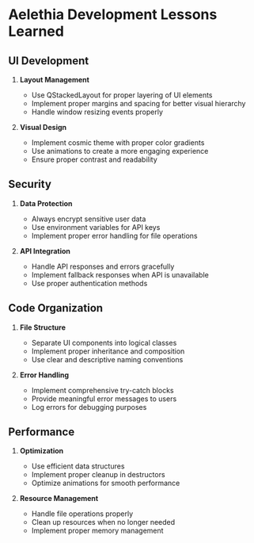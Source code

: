 # Aelethia Development Lessons Learned

## UI Development
1. **Layout Management**
   - Use QStackedLayout for proper layering of UI elements
   - Implement proper margins and spacing for better visual hierarchy
   - Handle window resizing events properly

2. **Visual Design**
   - Implement cosmic theme with proper color gradients
   - Use animations to create a more engaging experience
   - Ensure proper contrast and readability

## Security
1. **Data Protection**
   - Always encrypt sensitive user data
   - Use environment variables for API keys
   - Implement proper error handling for file operations

2. **API Integration**
   - Handle API responses and errors gracefully
   - Implement fallback responses when API is unavailable
   - Use proper authentication methods

## Code Organization
1. **File Structure**
   - Separate UI components into logical classes
   - Implement proper inheritance and composition
   - Use clear and descriptive naming conventions

2. **Error Handling**
   - Implement comprehensive try-catch blocks
   - Provide meaningful error messages to users
   - Log errors for debugging purposes

## Performance
1. **Optimization**
   - Use efficient data structures
   - Implement proper cleanup in destructors
   - Optimize animations for smooth performance

2. **Resource Management**
   - Handle file operations properly
   - Clean up resources when no longer needed
   - Implement proper memory management 